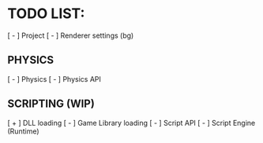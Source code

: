 # TODO LIST:

[ - ] Project
[ - ] Renderer settings (bg)

## PHYSICS

[ - ] Physics
[ - ] Physics API

## SCRIPTING (WIP)

[ + ] DLL loading
[ - ] Game Library loading
[ - ] Script API
[ - ] Script Engine (Runtime)
